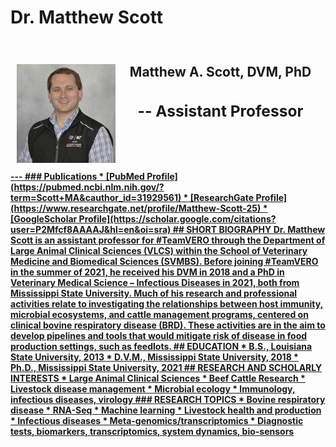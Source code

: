 # Dr. Matthew Scott

<div style="display: grid; grid-template-columns: 1fr 2fr; grid-template-rows: auto auto; gap: 10px; padding: 10px;">
  <div style="grid-column: 1; grid-row: 1 / span 2; text-align: center;">
    <h2>  </h2>
       <img src="../../assets/Scott.web.jpg" alt="Scott" loading="lazy" width="250" style="margin-right: 20px;"/>
 </div>
  <div style="grid-column: 2; grid-row: 1; text-align: center;">
    <h2><b>Matthew A. Scott, DVM, PhD
    <h3>-- Assistant Professor</h3>
    <p><a href="mailto:matthewscott@tamu.edu"- matthewscott@tamu.edu></p>
  </div>
</div>
---
### Publications
* [PubMed Profile](https://pubmed.ncbi.nlm.nih.gov/?term=Scott+MA&cauthor_id=31929561)
* [ResearchGate Profile](https://www.researchgate.net/profile/Matthew-Scott-25)
* [GoogleScholar Profile](https://scholar.google.com/citations?user=P2Mfcf8AAAAJ&hl=en&oi=sra)
## SHORT BIOGRAPHY
Dr. Matthew Scott is an assistant professor for #TeamVERO through the Department of Large Animal Clinical Sciences (VLCS) within the School of Veterinary Medicine and Biomedical Sciences (SVMBS). Before joining #TeamVERO in the summer of 2021, he received his DVM in 2018 and a PhD in Veterinary Medical Science – Infectious Diseases in 2021, both from Mississippi State University. Much of his research and professional activities relate to investigating the relationships between host immunity, microbial ecosystems, and cattle management programs, centered on clinical bovine respiratory disease (BRD). These activities are in the aim to develop pipelines and tools that would mitigate risk of disease in food production settings, such as feedlots.
## EDUCATION
* B.S., Louisiana State University, 2013
* D.V.M., Mississippi State University, 2018
* Ph.D., Mississippi State University, 2021  
## RESEARCH AND SCHOLARLY INTERESTS
* Large Animal Clinical Sciences
* Beef Cattle Research
* Livestock disease management 
* Microbial ecology
* Immunology, infectious diseases, virology
### RESEARCH TOPICS
* Bovine respiratory disease
* RNA-Seq
* Machine learning 
* Livestock health and production
* Infectious diseases
* Meta-genomics/transcriptomics
* Diagnostic tests, biomarkers, transcriptomics, system dynamics, bio-sensors



